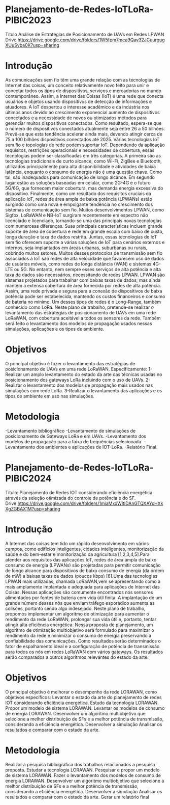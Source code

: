 # Planejamento-de-Redes-IoTLoRa-PIBIC2023
Título
Análise de Estratégias de Posicionamento de UAVs em Redes LPWAN
Drive:https://drive.google.com/drive/folders/1W5fpm7mea9Qav32JCuurgugXUuSvba0K?usp=sharing
# Introdução 
As comunicações sem fio têm uma grande relação com as tecnologias de Internet das coisas, um conceito relativamente novo feito para unir e conectar todos os tipos de dispositivos, serviços e mercadorias no mundo contemporâneo. Assim, a Internet das Coisas (IoT) é uma rede que conecta usuários e objetos usando dispositivos de detecção de informações e atuadores. A IoT despertou o interesse acadêmico e da indústria nos últimos anos devido ao crescimento exponencial aumento de dispositivos conectados e a necessidade de novos ou otimizados métodos para gerenciar muitos dispositivos conectados. Como resultado, espera-se que o número de dispositivos conectados atualmente seja entre 26 a 50 bilhões. Prevê-se que esta tendência acelerar ainda mais, devendo atingir cerca de 75 a 100 bilhões dispositivos conectados até 2025. Várias tecnologias IoT sem fio e topologias de rede podem suportar IoT.
Dependendo da aplicação requisitos, restrições operacionais e necessidades de cobertura, essas tecnologias podem ser classificadas em três categorias. A primeira são as tecnologias tradicionais de curto alcance, como Wi-Fi, ZigBee e Bluetooth, utilizados principalmente para alta disponibilidade e atividades de baixa latência, enquanto o consumo de energia não é uma questão chave. Como tal, são inadequados para comunicação de longo alcance. Em segundo lugar estão as soluções baseadas em celular, como 2G-4G e o futuro 5G/6G, que fornecem maior cobertura, mas demanda energia excessiva do dispositivo. Finalmente, como um resultado dos requisitos cruciais da aplicação IoT, redes de área ampla de baixa potência (LPWANs) estão surgindo como uma nova e empolgante tendência no crescimento dos sistemas de comunicação sem fio. Muitos desenvolvimentos LPWAN, como Sigfox, LoRaWAN e NB-IoT surgiram recentemente em espectro não licenciado e licenciado, tornando-se uma das principais novas tecnologias com numerosas diferenças. Suas principais características incluem grande suporte de área de cobertura e rede em grande escala com baixo de custo, longa duração e taxa de dados restrita. Juntas, essas tecnologias de IoT sem fio oferecem suporte a várias soluções de IoT para cenários externos e internos, seja implantados em áreas urbanas, suburbanas ou rurais, cobrindo muitos setores.
Muitos desses protocolos de transmissão sem fio associados à IoT são redes de alta velocidade que favorecem uso de dados de usuários móveis, como redes de longa distância (WAN) e sistemas 4G-LTE ou 5G. No entanto, nem sempre esses serviços de alta potência e alta taxa de dados são necessários, necessitando de redes LPWAN. LPWAN são sistemas projetados para trabalhar com baixas taxas de dados, mas ainda mantêm a extensa cobertura de área fornecida por redes de alta potência. Assim, uma rede privada e segura para a conexão de dispositivos de baixa potência pode ser estabelecida, mantendo os custos financeiros e consumo de bateria no mínimo. Um desses tipos de redes é o Long-Range, também conhecido como LoRa.
Neste plano de trabalho, pretende-se realizar o levantamento das estratégias de posicionamento de UAVs em uma rede LoRaWAN, com cobertura aceitável a todos os sensores da rede. Também será feito o levantamento dos modelos de propagação usados nessas simulações, aplicações e os tipos de ambiente.

# Objetivos
O principal objetivo é fazer o levantamento das estratégias de posicionamento de UAVs em uma rede LoRaWAN.
Especificamente:
1-Realizar um amplo levantamento do estado da arte das técnicas usadas no posicionamento dos gateways LoRa incluindo com o uso de UAVs.
2-Realizar o levantamento dos modelos de propagação mais usados nas simulações com rede LoRa.
3-Realizar o levantamento das aplicações e os tipos de ambiente em uso nas simulações.

# Metodologia
-Levantamento bibliográfico
-Levantamento de simulações de posicionamento de Gateways LoRa e em UAVs.
-Levantamento dos modelos de propagação para a faixa de frequências selecionada.
-Levantamento dos ambientes e aplicações de IOT-LoRa.
-Relatório Final.

# Planejamento-de-Redes-IoTLoRa-PIBIC2024
Título:
Planejamento de Redes IOT considerando eficiência energética através da seleção otimizada do controle de potência e do SF.
Drive:https://drive.google.com/drive/folders/1miaMxxWItlDAnGTQXAYcHXkXgZGBAX1M?usp=sharing
# Introdução
A Internet das coisas tem tido um rápido desenvolvimento em vários campos, como edifícios inteligentes, cidades inteligentes, monitorização da saúde e do bem-estar e monitorização da agricultura [1,2,3,4,5].Para atender aos requisitos das aplicações IoT, redes de área ampla de baixo consumo de energia (LPWANs) são projetadas para permitir comunicação de longo alcance para dispositivos de baixo consumo de energia (da ordem de mW) a baixas taxas de dados (poucos kbps) [6].Uma das tecnologias LPWAN mais utilizadas, chamada LoRaWAN,vem se apresentando como a mais amplamente implantada e adequada para aplicações de Internet das Coisas. Nessas aplicações são comumente encontrados nós sensores alimentados por fontes de bateria com vida útil finita. A implantação de um grande número desses nós que enviam tráfego esporádico aumenta as colisões, portanto sendo algo indesejado. Neste plano de trabalho, propomos implementar um algoritmo de otimização para aumentar o rendimento da rede LoRaWAN, prolongar sua vida útil e, portanto, tentar atingir alta eficiência energética. Nessa proposta de planejamento, um algoritmo de otimização multiobjetivo será formulado para maximizar o rendimento da rede e minimizar o consumo de energia preservando a confiabilidade das comunicações. Como resultados serão determinados o fator de espalhamento ideal e a configuração de potência de transmissão para todos os nós em redes LoRaWAN com vários gateways. Os resultados serão comparados a outros algoritmos relevantes do estado da arte.
# Objetivos
O principal objetivo é melhorar o desempenho da rede LORAWAN, como objetivos específicos:
Levantar o estado da arte do planejamento de redes IOT considerando eficiência energética.
Estudo da tecnologia LORAWAN.
Propor um modelo de sistema LORAWAN.
Levantar os modelos de consumo de energia LORAWAN.
Desenvolver um algoritmo multiobjetivo que selecione a melhor distribuição de SFs e a melhor potência de transmissão, considerando a eficiência energética.
Desenvolver a simulação
Analisar os resultados e comparar com o estado da arte.
# Metodologia
Realizar a pesquisa bibliográfica dos trabalhos relacionados a pesquisa proposta.
Estudar a tecnologia LORAWAN.
Pesquisar e propor um modelo de sistema LORAWAN.
Fazer o levantamento dos modelos de consumo de energia LORAWAN.
Desenvolver um algoritmo multiobjetivo que selecione a melhor distribuição de SFs e a melhor potência de transmissão, considerando a eficiência energética.
Desenvolver a simulação
Analisar os resultados e comparar com o estado da arte.
Gerar um relatório final

